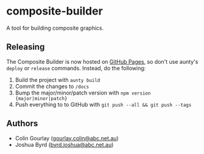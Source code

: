 # composite-builder

A tool for building composite graphics.

## Releasing

The Composite Builder is now hosted on [GitHub Pages](https://abcnews.github.io/composite-builder/), so don't use aunty's `deploy` or `release` commands. Instead, do the following:

1. Build the project with `aunty build`
2. Commit the changes to `/docs`
3. Bump the major/minor/patch version with `npm version {major|minor|patch}`
4. Push everything to to GitHub with `git push --all && git push --tags`

## Authors

- Colin Gourlay ([gourlay.colin@abc.net.au](mailto:gourlay.colin@abc.net.au))
- Joshua Byrd ([byrd.joshua@abc.net.au](mailto:byrd.joshua@abc.net.au))
